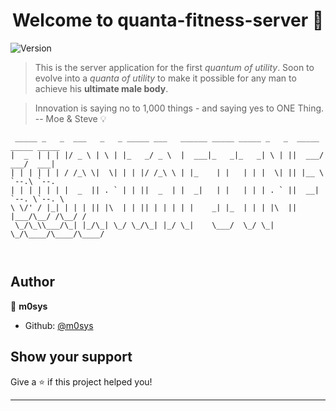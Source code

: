 <h1 align="center">Welcome to quanta-fitness-server 👋</h1>
<p>
  <img alt="Version" src="https://img.shields.io/badge/version-0.1-blue.svg?cacheSeconds=2592000" />
</p>

> This is the server application for the first *quantum of utility*. Soon to evolve into a *quanta of utility* to make it possible for any man to achieve his  **ultimate male body**.

> Innovation is saying no to 1,000 things - and saying yes to ONE Thing. -- Moe & Steve 💡

```
 _____ _   _  ___   _   _ _____ ___   ______ _____ _____ _   _  _____ _____ _____ 
|  _  | | | |/ _ \ | \ | |_   _/ _ \  |  ___|_   _|_   _| \ | ||  ___/  ___/  ___|
| | | | | | / /_\ \|  \| | | |/ /_\ \ | |_    | |   | | |  \| || |__ \ `--.\ `--. 
| | | | | | |  _  || . ` | | ||  _  | |  _|   | |   | | | . ` ||  __| `--. \`--. \
\ \/' / |_| | | | || |\  | | || | | | | |    _| |_  | | | |\  || |___/\__/ /\__/ /
 \_/\_\\___/\_| |_/\_| \_/ \_/\_| |_/ \_|    \___/  \_/ \_| \_/\____/\____/\____/ 
                                                                                  
                                                                                  
```

## Author

👤 **m0sys**

* Github: [@m0sys](https://github.com/m0sys)

## Show your support

Give a ⭐️ if this project helped you!

***
